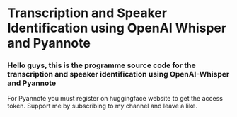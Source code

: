# Transcription and Speaker Identification using OpenAI Whisper and Pyannote

### Hello guys, this is the programme source code for the transcription and speaker identification using OpenAI-Whisper and Pyannote
For Pyannote you must register on huggingface website to get the access token.
Support me by subscribing to my channel and leave a like.
